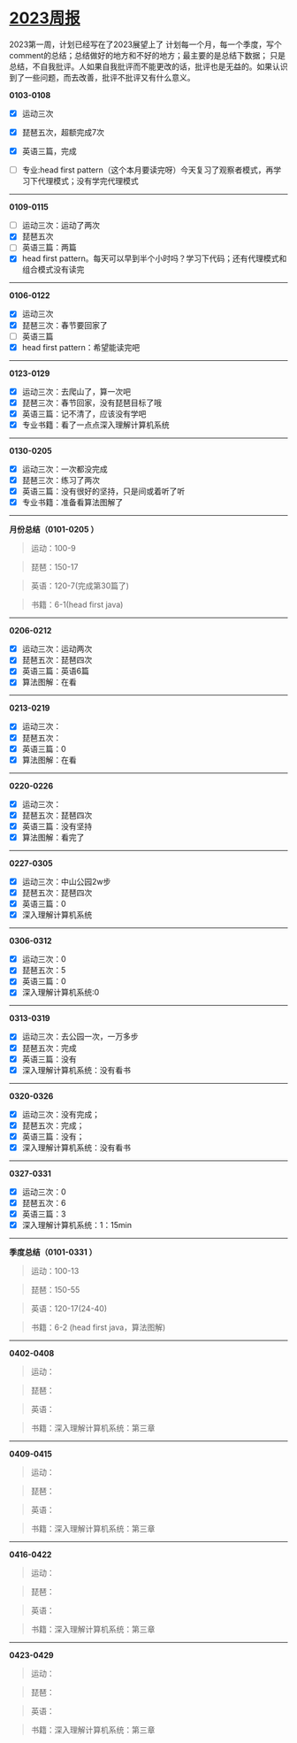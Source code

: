 # [2023周报](https://github.com/fanfan50/blog/issues/11)

2023第一周，计划已经写在了2023展望上了
计划每一个月，每一个季度，写个comment的总结；总结做好的地方和不好的地方；最主要的是总结下数据；
只是总结，不自我批评。人如果自我批评而不能更改的话，批评也是无益的。如果认识到了一些问题，而去改善，批评不批评又有什么意义。

**0103-0108**

- [x] 运动三次
- [x] 琵琶五次，超额完成7次
- [x] 英语三篇，完成
- [ ] 专业:head first pattern（这个本月要读完呀）今天复习了观察者模式，再学习下代理模式；没有学完代理模式




---

**0109-0115**

- [ ] 运动三次：运动了两次
- [x] 琵琶五次
- [ ] 英语三篇：两篇
- [x] head first pattern。每天可以早到半个小时吗？学习下代码；还有代理模式和组合模式没有读完

---

**0106-0122**

- [x] 运动三次
- [x] 琵琶三次：春节要回家了
- [ ] 英语三篇
- [x] head first pattern：希望能读完吧

---

**0123-0129**

- [x] 运动三次：去爬山了，算一次吧
- [x] 琵琶三次：春节回家，没有琵琶目标了哦
- [x] 英语三篇：记不清了，应该没有学吧
- [x] 专业书籍：看了一点点深入理解计算机系统

---

**0130-0205**

- [x] 运动三次：一次都没完成
- [x] 琵琶三次：练习了两次
- [x] 英语三篇：没有很好的坚持，只是间或着听了听
- [x] 专业书籍：准备看算法图解了

---

**月份总结（0101-0205 ）**

> 运动：100-9

> 琵琶：150-17

> 英语：120-7(完成第30篇了)

> 书籍：6-1(head first java)

---

**0206-0212**

- [x] 运动三次：运动两次
- [x] 琵琶五次：琵琶四次
- [x] 英语三篇：英语6篇
- [x] 算法图解：在看

---

**0213-0219**

- [x] 运动三次：
- [x] 琵琶五次：
- [x] 英语三篇：0
- [x] 算法图解：在看

---

**0220-0226**

- [x] 运动三次：
- [x] 琵琶五次：琵琶四次
- [x] 英语三篇：没有坚持
- [x] 算法图解：看完了

---

**0227-0305**

- [x] 运动三次：中山公园2w步
- [x] 琵琶五次：琵琶四次
- [x] 英语三篇：0
- [x] 深入理解计算机系统

---

**0306-0312**

- [x] 运动三次：0
- [x] 琵琶五次：5
- [x] 英语三篇：0
- [x] 深入理解计算机系统:0

---

**0313-0319**

- [x] 运动三次：去公园一次，一万多步
- [x] 琵琶五次：完成
- [x] 英语三篇：没有
- [x] 深入理解计算机系统：没有看书

---

**0320-0326**

- [x] 运动三次：没有完成；
- [x] 琵琶五次：完成；
- [x] 英语三篇：没有；
- [x] 深入理解计算机系统：没有看书

---

**0327-0331**

- [x] 运动三次：0
- [x] 琵琶五次：6
- [x] 英语三篇：3
- [x] 深入理解计算机系统：1：15min

---

**季度总结（0101-0331 ）**

> 运动：100-13

> 琵琶：150-55

> 英语：120-17(24-40)

> 书籍：6-2 (head first java，算法图解)

---

**0402-0408**

> 运动：

> 琵琶：

> 英语：

> 书籍：深入理解计算机系统：第三章

---

**0409-0415**

> 运动：

> 琵琶：

> 英语：

> 书籍：深入理解计算机系统：第三章

---

**0416-0422**

> 运动：

> 琵琶：

> 英语：

> 书籍：深入理解计算机系统：第三章

---

**0423-0429**

> 运动：

> 琵琶：

> 英语：

> 书籍：深入理解计算机系统：第三章